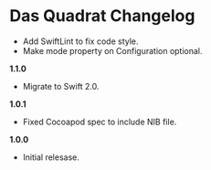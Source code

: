 # Das Quadrat Changelog

* Add SwiftLint to fix code style.
* Make mode property on Configuration optional.

__1.1.0__
* Migrate to Swift 2.0.

__1.0.1__
* Fixed Cocoapod spec to include NIB file.

__1.0.0__
* Initial relesase.